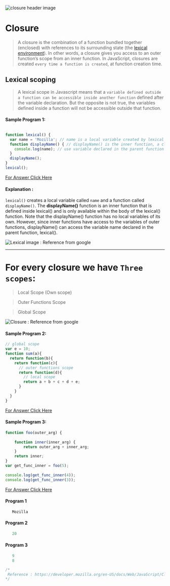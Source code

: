 ![closure header image](https://encrypted-tbn0.gstatic.com/images?q=tbn%3AANd9GcQKpYRzPMFHuyl_iFzVXjMBtW0BOBW-ORanT-h0IZoxKZrRVdBx)

# Closure
>A closure is the combination of a function bundled together (enclosed) with references to its surrounding state (the [lexical environment](#lexical-scoping)). In other words, a closure gives you access to an outer function’s scope from an inner function. In JavaScript, closures are created `every time a function is created`, at function creation time.





## Lexical scoping
>A lexical scope in Javascript means that a `variable defined outside a function can be accessible inside another function` defined after the variable declaration. But the opposite is not true, the variables defined inside a function will not be accessible outside that function.


#### Sample Program 1:
```js

function lexical() {
  var name = 'Mozilla'; // name is a local variable created by lexical
  function displayName() { // displayName() is the inner function, a closure
    console.log(name); // use variable declared in the parent function
  }
  displayName();
}
lexical();

```
[For Answer Click Here](#program-1)

#### Explanation :
`lexical()` creates a local variable called `name` and a function called `displayName()`. The **displayName()** function is an inner function that is defined inside lexical() and is only available within the body of the lexical() function. Note that the displayName() function has no local variables of its own. However, since inner functions have access to the variables of outer functions, displayName() can access the variable name declared in the parent function, lexical().

![Lexical image : Reference from google](https://dmitripavlutin.com/static/955adfa7435c76ac16bfaf9d7d992ac1/04b03/javascript-closure-2.png)

---

# For every **closure** we have ```Three scopes```:

>Local Scope (Own scope)

>Outer Functions Scope

>Global Scope


![Closure : Reference from google](https://miro.medium.com/max/740/1*NamyWBedolrH4-N3iwUMfw.png)



#### Sample Program 2:
```js
// global scope
var e = 10;
function sum(a){
  return function(b){
    return function(c){
      // outer functions scope
      return function(d){
        // local scope
        return a + b + c + d + e;
      }
    }
  }
}

```
[For Answer Click Here](#program-2)



#### Sample Program 3:
```js
function foo(outer_arg) { 
  
    function inner(inner_arg) { 
        return outer_arg + inner_arg; 
    } 
    return inner; 
} 
var get_func_inner = foo(5); 
  
console.log(get_func_inner(4)); 
console.log(get_func_inner(3));

```

[For Answer Click Here](#program-3)



#### Program 1

```
   Mozilla
```

#### Program 2

```js
   20
```

#### Program 3

```js
   9
   8 

```






```js
/* 
 Reference : https://developer.mozilla.org/en-US/docs/Web/JavaScript/Closures  
*/
```
